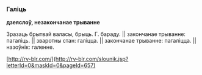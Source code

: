 ### Галіць
**дзеяслоў, незакончанае трыванне**

Зразаць брытвай валасы, брыць. Г. бараду. || закончанае трыванне: пагаліць. || зваротны стан: галіцца. || закончанае трыванне: пагаліцца. || назоўнік: галенне.

<a rel="author">[http://rv-blr.com/](http://rv-blr.com/slounik.jsp?letterId=0&maskId=0&pageId=657)</a>
